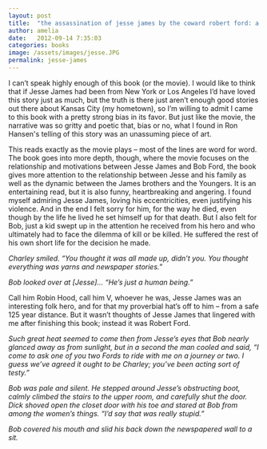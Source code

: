 ```yaml
---
layout: post
title:  "the assassination of jesse james by the coward robert ford: a short review"
author: amelia
date:   2012-09-14 7:35:03
categories: books
image: /assets/images/jesse.JPG
permalink: jesse-james
---
```


I can’t speak highly enough of this book (or the movie). I would like to think that if Jesse James had been from New York or Los Angeles I’d have loved this story just as much, but the truth is there just aren’t enough good stories out there about Kansas City (my hometown), so I’m willing to admit I came to this book with a pretty strong bias in its favor. But just like the movie, the narrative was so gritty and poetic that, bias or no, what I found in Ron Hansen's telling of this story was an unassuming piece of art. 

This reads exactly as the movie plays – most of the lines are word for word. The book goes into more depth, though, where the movie focuses on the relationship and motivations between Jesse James and Bob Ford, the book gives more attention to the relationship between Jesse and his family as well as the dynamic between the James brothers and the Youngers. It is an entertaining read, but it is also funny, heartbreaking and angering. I found myself admiring Jesse James, loving his eccentricities, even justifying his violence. And in the end I felt sorry for him, for the way he died, even though by the life he lived he set himself up for that death. But I also felt for Bob, just a kid swept up in the attention he received from his hero and who ultimately had to face the dilemma of kill or be killed. He suffered the rest of his own short life for the decision he made.

*Charley smiled. “You thought it was all made up, didn’t you. You thought everything was yarns and newspaper stories.”*

*Bob looked over at [Jesse]… “He’s just a human being.”*

Call him Robin Hood, call him V, whoever he was, Jesse James was an interesting folk hero, and for that my proverbial hat’s off to him – from a safe 125 year distance. But it wasn’t thoughts of Jesse James that lingered with me after finishing this book; instead it was Robert Ford.

*Such great heat seemed to come then from Jesse’s eyes that Bob nearly glanced away as from sunlight, but in a second the man cooled and said, “I come to ask one of you two Fords to ride with me on a journey or two. I guess we’ve agreed it ought to be Charley; you’ve been acting sort of testy.”*

*Bob was pale and silent. He stepped around Jesse’s obstructing boot, calmly climbed the stairs to the upper room, and carefully shut the door. Dick shoved open the closet door with his toe and stared at Bob from among the women’s things. “I’d say that was really stupid.”*

*Bob covered his mouth and slid his back down the newspapered wall to a sit.*
